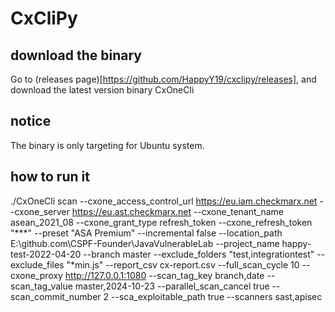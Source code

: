 # CxCliPy

## download the binary
Go to (releases page)[https://github.com/HappyY19/cxclipy/releases], and download the latest version binary CxOneCli

## notice
The binary is only targeting for Ubuntu system.

## how to run it
./CxOneCli scan --cxone_access_control_url https://eu.iam.checkmarx.net --cxone_server https://eu.ast.checkmarx.net --cxone_tenant_name asean_2021_08 --cxone_grant_type refresh_token --cxone_refresh_token "***" --preset "ASA Premium"  --incremental false --location_path E:\github.com\CSPF-Founder\JavaVulnerableLab --project_name happy-test-2022-04-20 --branch master --exclude_folders "test,integrationtest" --exclude_files "*min.js" --report_csv cx-report.csv --full_scan_cycle 10 --cxone_proxy http://127.0.0.1:1080 --scan_tag_key branch,date --scan_tag_value master,2024-10-23 --parallel_scan_cancel true --scan_commit_number 2 --sca_exploitable_path true --scanners sast,apisec 

